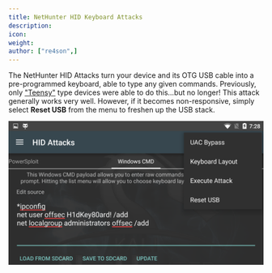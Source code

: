 ```yaml
---
title: NetHunter HID Keyboard Attacks
description:
icon:
weight:
author: ["re4son",]
---
```


The NetHunter HID Attacks turn your device and its OTG USB cable into a pre-programmed keyboard, able to type any given commands. Previously, only ["Teensy"](https://www.pjrc.com/teensy/) type devices were able to do this…but no longer! This attack generally works very well. However, if it becomes non-responsive, simply select **Reset USB** from the menu to freshen up the USB stack.

![](nethunter-hid.png)
